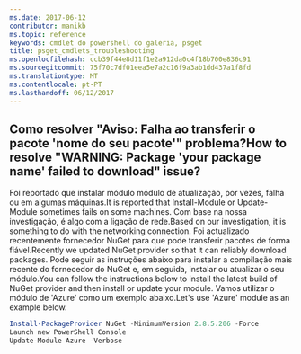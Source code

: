 ```yaml
---
ms.date: 2017-06-12
contributor: manikb
ms.topic: reference
keywords: cmdlet do powershell do galeria, psget
title: psget_cmdlets_troubleshooting
ms.openlocfilehash: ccb39f44e8d11f1e2a912da0c4f18b700e836c91
ms.sourcegitcommit: 75f70c7df01eea5e7a2c16f9a3ab1dd437a1f8fd
ms.translationtype: MT
ms.contentlocale: pt-PT
ms.lasthandoff: 06/12/2017
---
```

## <a name="how-to-resolve-warning-package-your-package-name-failed-to-download-issue"></a><span data-ttu-id="a31c1-103">Como resolver "Aviso: Falha ao transferir o pacote 'nome do seu pacote'" problema?</span><span class="sxs-lookup"><span data-stu-id="a31c1-103">How to resolve "WARNING: Package 'your package name' failed to download" issue?</span></span>




<span data-ttu-id="a31c1-104">Foi reportado que instalar módulo módulo de atualização, por vezes, falha ou em algumas máquinas.</span><span class="sxs-lookup"><span data-stu-id="a31c1-104">It is reported that Install-Module or Update-Module sometimes fails on some machines.</span></span>
<span data-ttu-id="a31c1-105">Com base na nossa investigação, é algo com a ligação de rede.</span><span class="sxs-lookup"><span data-stu-id="a31c1-105">Based on our investigation, it is something to do with the networking connection.</span></span>
<span data-ttu-id="a31c1-106">Foi actualizado recentemente fornecedor NuGet para que pode transferir pacotes de forma fiável.</span><span class="sxs-lookup"><span data-stu-id="a31c1-106">Recently we updated NuGet provider so that it can reliably download packages.</span></span>
<span data-ttu-id="a31c1-107">Pode seguir as instruções abaixo para instalar a compilação mais recente do fornecedor do NuGet e, em seguida, instalar ou atualizar o seu módulo.</span><span class="sxs-lookup"><span data-stu-id="a31c1-107">You can follow the instructions below to install the latest build of NuGet provider and then install or update your module.</span></span>
<span data-ttu-id="a31c1-108">Vamos utilizar o módulo de 'Azure' como um exemplo abaixo.</span><span class="sxs-lookup"><span data-stu-id="a31c1-108">Let's use 'Azure' module as an example below.</span></span>

```powershell
Install-PackageProvider NuGet -MinimumVersion 2.8.5.206 -Force
Launch new PowerShell Console
Update-Module Azure -Verbose
```

